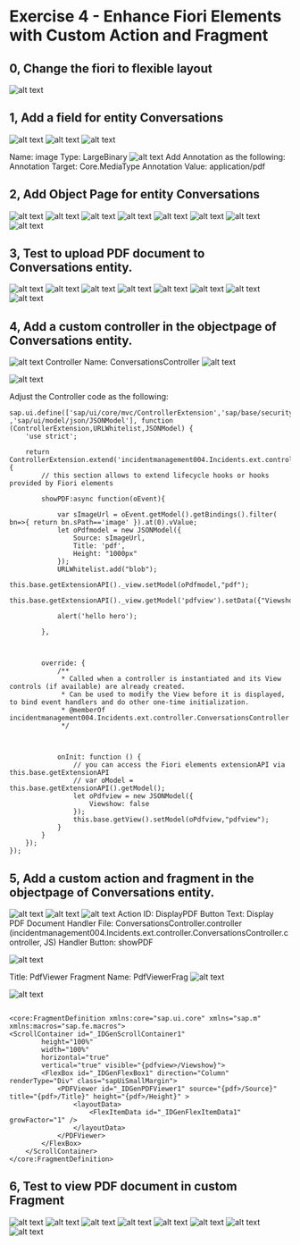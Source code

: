 # Exercise 4 - Enhance Fiori Elements with  Custom Action and Fragment


## 0, Change the fiori to flexible layout
![alt text](/vx_images/image-38.png)

## 1, Add a field for entity **Conversations**
![alt text](/vx_images/image.png)
![alt text](/vx_images/image-1.png)
![alt text](/vx_images/image-2.png)

Name: image
Type: LargeBinary
![alt text](/vx_images/image-3.png)
Add Annotation as the following:
Annotation Target: Core.MediaType
Annotation Value: application/pdf

## 2, Add Object Page for entity Conversations
![alt text](/vx_images/image-4.png)
![alt text](/vx_images/image-5.png)
![alt text](/vx_images/image-6.png)
![alt text](/vx_images/image-7.png)
![alt text](/vx_images/image-8.png)
![alt text](/vx_images/image-9.png)
![alt text](/vx_images/image-10.png)
![alt text](/vx_images/image-11.png)

## 3, Test to upload PDF document to Conversations entity.
![alt text](/vx_images/image-13.png)
![alt text](/vx_images/image-14.png)
![alt text](/vx_images/image-12.png)
![alt text](/vx_images/image-15.png)
![alt text](/vx_images/image-16.png)
![alt text](/vx_images/image-17.png)
![alt text](/vx_images/image-18.png)
![alt text](/vx_images/image-19.png)

## 4, Add a custom controller in the objectpage of Conversations entity.

![alt text](/vx_images/image-20.png)
Controller Name: ConversationsController
![alt text](/vx_images/image-21.png)

![alt text](/vx_images/image-22.png)

Adjust the Controller code as the following:


```
sap.ui.define(['sap/ui/core/mvc/ControllerExtension','sap/base/security/URLWhitelist' ,'sap/ui/model/json/JSONModel'], function (ControllerExtension,URLWhitelist,JSONModel) {
	'use strict';

	return ControllerExtension.extend('incidentmanagement004.Incidents.ext.controller.ConversationsController', {
		// this section allows to extend lifecycle hooks or hooks provided by Fiori elements
		
		showPDF:async function(oEvent){

			var sImageUrl = oEvent.getModel().getBindings().filter( bn=>{ return bn.sPath=='image' }).at(0).vValue;
			let oPdfmodel = new JSONModel({
				Source: sImageUrl,
				Title: 'pdf',
				Height: "1000px"
			});
			URLWhitelist.add("blob");
			this.base.getExtensionAPI()._view.setModel(oPdfmodel,"pdf");
			this.base.getExtensionAPI()._view.getModel('pdfview').setData({"Viewshow":true});

			alert('hello hero');

		},
		
		
		
		override: {
			/**
             * Called when a controller is instantiated and its View controls (if available) are already created.
             * Can be used to modify the View before it is displayed, to bind event handlers and do other one-time initialization.
             * @memberOf incidentmanagement004.Incidents.ext.controller.ConversationsController
             */



			onInit: function () {
				// you can access the Fiori elements extensionAPI via this.base.getExtensionAPI
				// var oModel = this.base.getExtensionAPI().getModel();
				let oPdfview = new JSONModel({
					Viewshow: false
				});
				this.base.getView().setModel(oPdfview,"pdfview");
			}
		}
	});
});

```
## 5, Add a custom action and fragment in the objectpage of Conversations entity.
![alt text](/vx_images/image-23.png)
![alt text](/vx_images/image-24.png)
![alt text](/vx_images/image-27.png)
Action ID: DisplayPDF
Button Text: Display PDF Document
Handler File: ConversationsController.controller (incidentmanagement004.Incidents.ext.controller.ConversationsController.controller, JS)
Handler Button: showPDF

![alt text](/vx_images/image-25.png)

Title: PdfViewer
Fragment Name: PdfViewerFrag
![alt text](/vx_images/image-26.png)

![alt text](/vx_images/image-28.png)

```

<core:FragmentDefinition xmlns:core="sap.ui.core" xmlns="sap.m" xmlns:macros="sap.fe.macros">
<ScrollContainer id="_IDGenScrollContainer1"
		height="100%"
		width="100%"
		horizontal="true"
		vertical="true" visible="{pdfview>/Viewshow}">
		<FlexBox id="_IDGenFlexBox1" direction="Column" renderType="Div" class="sapUiSmallMargin">
			<PDFViewer id="_IDGenPDFViewer1" source="{pdf>/Source}"  title="{pdf>/Title}" height="{pdf>/Height}" >
				<layoutData>
					<FlexItemData id="_IDGenFlexItemData1" growFactor="1" />
				</layoutData>
			</PDFViewer>
		</FlexBox>
	</ScrollContainer>
</core:FragmentDefinition>

```

## 6, Test to view PDF document in custom Fragment

![alt text](/vx_images/image-30.png)
![alt text](/vx_images/image-29.png)
![alt text](/vx_images/image-31.png)
![alt text](/vx_images/image-33.png)
![alt text](/vx_images/image-34.png)
![alt text](/vx_images/image-35.png)
![alt text](/vx_images/image-36.png)
![alt text](/vx_images/image-37.png)












